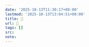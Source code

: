 ```yaml
---
date: '2025-10-13T11:30:17+08:00'
lastmod: '2025-10-13T13:04:51+08:00'
title: 󰥍
url: 󰥍
tags: []
src:
note:
---
```

